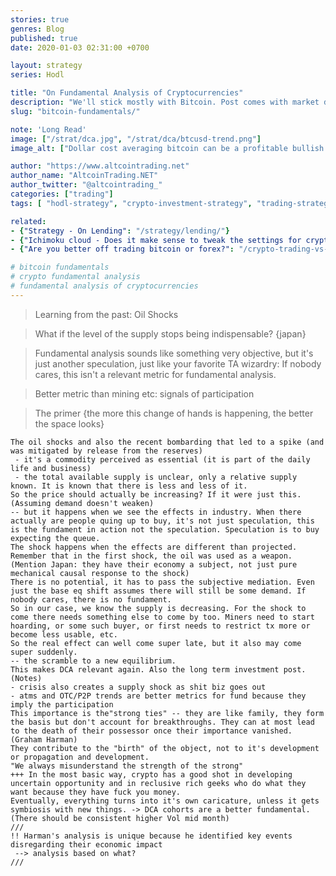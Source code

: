 ```yaml
---
stories: true
genres: Blog
published: true 
date: 2020-01-03 02:31:00 +0700

layout: strategy
series: Hodl

title: "On Fundamental Analysis of Cryptocurrencies"
description: "We'll stick mostly with Bitcoin. Post comes with market data, but consider it a primer: It's not all there but you'll know what to dig for."
slug: "bitcoin-fundamentals/"

note: 'Long Read'
image: ["/strat/dca.jpg", "/strat/dca/btcusd-trend.png"]
image_alt: ["Dollar cost averaging bitcoin can be a profitable bullish strategy."]

author: "https://www.altcointrading.net"
author_name: "AltcoinTrading.NET"
author_twitter: "@altcointrading_"
categories: ["trading"]
tags: [ "hodl-strategy", "crypto-investment-strategy", "trading-strategy", "dollar-cost-averaging"]

related:
- {"Strategy - On Lending": "/strategy/lending/"}
- {"Ichimoku cloud - Does it make sense to tweak the settings for crypto?": "/ichimoku-cloud/"}
- {"Are you better off trading bitcoin or forex?": "/crypto-trading-vs-forex-trading-review/"}

# bitcoin fundamentals
# crypto fundamental analysis
# fundamental analysis of cryptocurrencies
---
```


> Learning from the past: Oil Shocks

> What if the level of the supply stops being indispensable?
{japan}

> Fundamental analysis sounds like something very objective, but it's just another speculation, just like your favorite TA wizardry: If nobody cares, this isn't a relevant metric for fundamental analysis.


> Better metric than mining etc: signals of participation

> The primer
{the more this change of hands is happening, the better the space looks}

```
The oil shocks and also the recent bombarding that led to a spike (and was mitigated by release from the reserves)
 - it's a commodity perceived as essential (it is part of the daily life and business)
 - the total available supply is unclear, only a relative supply known. It is known that there is less and less of it.
So the price should actually be increasing? If it were just this. (Assuming demand doesn't weaken)
-- but it happens when we see the effects in industry. When there actually are people quing up to buy, it's not just speculation, this is the fundament in action not the speculation. Speculation is to buy expecting the queue.
The shock happens when the effects are different than projected.
Remember that in the first shock, the oil was used as a weapon. (Mention Japan: they have their economy a subject, not just pure mechanical causal response to the shock)
There is no potential, it has to pass the subjective mediation. Even just the base eq shift assumes there will still be some demand. If nobody cares, there is no fundament.
So in our case, we know the supply is decreasing. For the shock to come there needs something else to come by too. Miners need to start hoarding, or some such buyer, or first needs to restrict tx more or become less usable, etc.
So the real effect can well come super late, but it also may come super suddenly.
-- the scramble to a new equilibrium.
This makes DCA relevant again. Also the long term investment post.
(Notes)
- crisis also creates a supply shock as shit biz goes out
- atms and OTC/P2P trends are better metrics for fund because they imply the participation
This importance is the"strong ties" -- they are like family, they form the basis but don't account for breakthroughs. They can at most lead to the death of their possessor once their importance vanished. (Graham Harman)
They contribute to the "birth" of the object, not to it's development or propagation and development.
"We always misunderstand the strength of the strong"
+++ In the most basic way, crypto has a good shot in developing uncertain opportunity and in reclusive rich geeks who do what they want because they have fuck you money.
Eventually, everything turns into it's own caricature, unless it gets symbiosis with new things. -> DCA cohorts are a better fundamental. (There should be consistent higher Vol mid month)
///
!! Harman's analysis is unique because he identified key events disregarding their economic impact
 --> analysis based on what?
///
```
